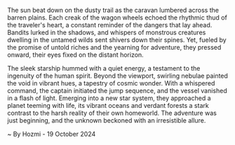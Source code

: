
The sun beat down on the dusty trail as the caravan lumbered across the barren plains. Each creak of the wagon wheels echoed the rhythmic thud of the traveler's heart, a constant reminder of the dangers that lay ahead. Bandits lurked in the shadows, and whispers of monstrous creatures dwelling in the untamed wilds sent shivers down their spines. Yet, fueled by the promise of untold riches and the yearning for adventure, they pressed onward, their eyes fixed on the distant horizon.

The sleek starship hummed with a quiet energy, a testament to the ingenuity of the human spirit. Beyond the viewport, swirling nebulae painted the void in vibrant hues, a tapestry of cosmic wonder. With a whispered command, the captain initiated the jump sequence, and the vessel vanished in a flash of light. Emerging into a new star system, they approached a planet teeming with life, its vibrant oceans and verdant forests a stark contrast to the harsh reality of their own homeworld. The adventure was just beginning, and the unknown beckoned with an irresistible allure. 

~ By Hozmi - 19 October 2024

